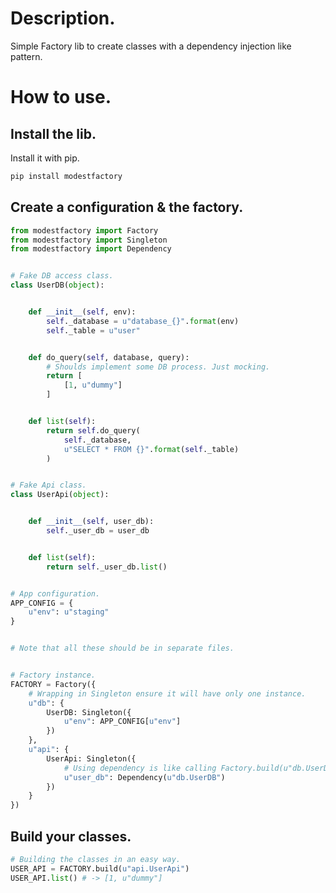 # Description.


Simple Factory lib to create classes with a dependency injection like pattern.


# How to use.


## Install the lib.


Install it with pip.
```bash
pip install modestfactory
```


## Create a configuration & the factory.


```python
from modestfactory import Factory
from modestfactory import Singleton
from modestfactory import Dependency


# Fake DB access class.
class UserDB(object):


    def __init__(self, env):
        self._database = u"database_{}".format(env)
        self._table = u"user"


    def do_query(self, database, query):
        # Shoulds implement some DB process. Just mocking.
        return [
            [1, u"dummy"]
        ]


    def list(self):
        return self.do_query(
            self._database, 
            u"SELECT * FROM {}".format(self._table)
        )


# Fake Api class.
class UserApi(object):


    def __init__(self, user_db):
        self._user_db = user_db


    def list(self):
        return self._user_db.list()


# App configuration.
APP_CONFIG = {
    u"env": u"staging"
}


# Note that all these should be in separate files.


# Factory instance.
FACTORY = Factory({
    # Wrapping in Singleton ensure it will have only one instance.
    u"db": { 
        UserDB: Singleton({
            u"env": APP_CONFIG[u"env"]
        })
    },
    u"api": {
        UserApi: Singleton({
            # Using dependency is like calling Factory.build(u"db.UserDB")
            u"user_db": Dependency(u"db.UserDB")
        })
    }
})


```


## Build your classes.


```python
# Building the classes in an easy way.
USER_API = FACTORY.build(u"api.UserApi")
USER_API.list() # -> [1, u"dummy"]
```
